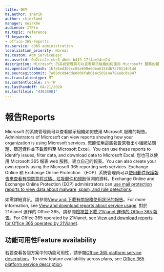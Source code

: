```yaml
---
title: 報告
ms.author: sharik
author: skjerland
manager: mnirkhe
audience: ITPro
ms.topic: reference
f1_keywords:
- office-365-reports
ms.service: o365-administration
localization_priority: Normal
ms.custom: Adm_ServiceDesc
ms.assetid: 0a2ccc2e-cbc3-4bde-b419-17f4be14cd24
description: Microsoft 的系統管理員可以查看顯示組織如何使用 Microsoft 服務的報告。 您能使用這些報告來發出小組網站問題、篩選資料並下載資料至 Microsoft Excel。 您也可以使用 Microsoft 365 報表 web 服務，建立自己的報表。 Exchange Online 和 Exchange Online Protection （EOP）系統管理員可以使用郵件保護報告來查看有關惡意程式碼、垃圾郵件和規則偵測的資料。
ms.openlocfilehash: 1bfe5ed3b9cc85e890eedea6358db7a70114d14d
ms.sourcegitcommit: 7a68dc894dde0d06fab014c56914a78aa8cda847
ms.translationtype: MT
ms.contentlocale: zh-TW
ms.lasthandoff: 04/21/2020
ms.locfileid: "43638981"
---
```

# <a name="reports"></a><span data-ttu-id="cdc61-106">報告</span><span class="sxs-lookup"><span data-stu-id="cdc61-106">Reports</span></span>

<span data-ttu-id="cdc61-107">Microsoft 的系統管理員可以查看顯示組織如何使用 Microsoft 服務的報告。</span><span class="sxs-lookup"><span data-stu-id="cdc61-107">Administrators of Microsoft can view reports showing how your organization is using Microsoft services.</span></span> <span data-ttu-id="cdc61-108">您能使用這些報告來發出小組網站問題、篩選資料並下載資料至 Microsoft Excel。</span><span class="sxs-lookup"><span data-stu-id="cdc61-108">You can use these reports to identify issues, filter data, and download data to Microsoft Excel.</span></span> <span data-ttu-id="cdc61-109">您也可以使用 Microsoft 365 報表 web 服務，建立自己的報表。</span><span class="sxs-lookup"><span data-stu-id="cdc61-109">You can also create your own reports using the Microsoft 365 reporting web services.</span></span> <span data-ttu-id="cdc61-110">Exchange Online 和 Exchange Online Protection （EOP）系統管理員可以[使用郵件保護報告來查看有關惡意程式碼、垃圾郵件和規則](https://go.microsoft.com/fwlink/p/?LinkId=401102)偵測的資料。</span><span class="sxs-lookup"><span data-stu-id="cdc61-110">Exchange Online and Exchange Online Protection (EOP) administrators can [use mail protection reports to view data about malware, spam, and rule detections](https://go.microsoft.com/fwlink/p/?LinkId=401102).</span></span>
  
<span data-ttu-id="cdc61-111">如需詳細資訊，請參閱[View and 下載有關服務使用狀況的報告](https://go.microsoft.com/fwlink/p/?LinkID=270182)。</span><span class="sxs-lookup"><span data-stu-id="cdc61-111">For more information, see [View and download reports about service usage](https://go.microsoft.com/fwlink/p/?LinkID=270182).</span></span> <span data-ttu-id="cdc61-112">對於 21Vianet 運作的 Office 365，請參閱[檢視並下載 21Vianet 運作的 Office 365 報告](https://go.microsoft.com/fwlink/?LinkID=733348&amp;clcid=0x409)。</span><span class="sxs-lookup"><span data-stu-id="cdc61-112">For Office 365 operated by 21Vianet, see [View and download reports for Office 365 operated by 21Vianet](https://go.microsoft.com/fwlink/?LinkID=733348&amp;clcid=0x409).</span></span>
  
## <a name="feature-availability"></a><span data-ttu-id="cdc61-113">功能可用性</span><span class="sxs-lookup"><span data-stu-id="cdc61-113">Feature availability</span></span>

<span data-ttu-id="cdc61-114">若要查看各個方案中的功能可用性，請參閱[Office 365 platform service description](office-365-platform-service-description.md)。</span><span class="sxs-lookup"><span data-stu-id="cdc61-114">To view feature availability across plans, see [Office 365 platform service description](office-365-platform-service-description.md).</span></span>
  

